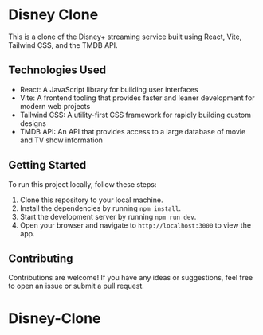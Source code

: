 # Disney Clone

This is a clone of the Disney+ streaming service built using React, Vite, Tailwind CSS, and the TMDB API.

## Technologies Used

- React: A JavaScript library for building user interfaces
- Vite: A frontend tooling that provides faster and leaner development for modern web projects
- Tailwind CSS: A utility-first CSS framework for rapidly building custom designs
- TMDB API: An API that provides access to a large database of movie and TV show information

## Getting Started

To run this project locally, follow these steps:

1. Clone this repository to your local machine.
2. Install the dependencies by running `npm install`.
3. Start the development server by running `npm run dev`.
4. Open your browser and navigate to `http://localhost:3000` to view the app.

## Contributing

Contributions are welcome! If you have any ideas or suggestions, feel free to open an issue or submit a pull request.
# Disney-Clone
